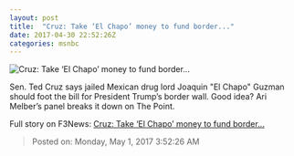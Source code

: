 ```yaml
---
layout: post
title:  "Cruz: Take ‘El Chapo’ money to fund border..."
date: 2017-04-30 22:52:26Z
categories: msnbc
---
```


![Cruz: Take ‘El Chapo’ money to fund border...](http://media1.s-nbcnews.com/j/MSNBC/Components/Video/201704/2017-04-30T22-51-17-733Z--1280x720.video_1067x600.jpg)

Sen. Ted Cruz says jailed Mexican drug lord Joaquin "El Chapo" Guzman should foot the bill for President Trump’s border wall. Good idea? Ari Melber’s panel breaks it down on The Point.


Full story on F3News: [Cruz: Take ‘El Chapo’ money to fund border...](http://www.f3nws.com/n/rVWcfH)

> Posted on: Monday, May 1, 2017 3:52:26 AM
